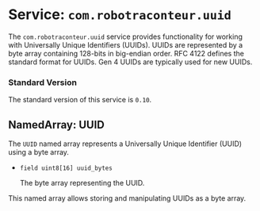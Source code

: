 # Service: `com.robotraconteur.uuid`

The `com.robotraconteur.uuid` service provides functionality for working with Universally Unique Identifiers (UUIDs).
UUIDs are represented by a byte array containing 128-bits in big-endian order. RFC 4122 defines the standard format
for UUIDs. Gen 4 UUIDs are typically used for new UUIDs.

### Standard Version

The standard version of this service is `0.10`.

## NamedArray: UUID

The `UUID` named array represents a Universally Unique Identifier (UUID) using a byte array.

- `field uint8[16] uuid_bytes`

    The byte array representing the UUID.

This named array allows storing and manipulating UUIDs as a byte array.
